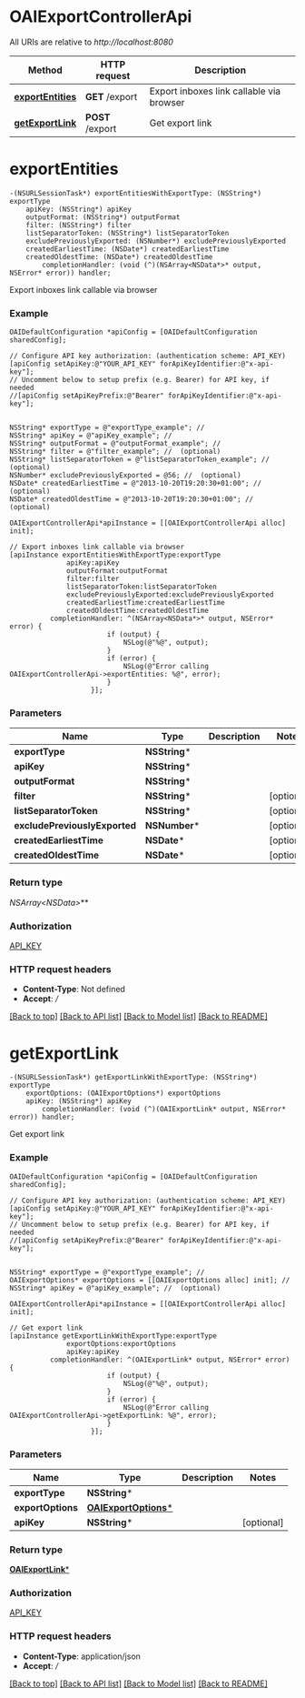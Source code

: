 # OAIExportControllerApi

All URIs are relative to *http://localhost:8080*

Method | HTTP request | Description
------------- | ------------- | -------------
[**exportEntities**](OAIExportControllerApi#exportentities) | **GET** /export | Export inboxes link callable via browser
[**getExportLink**](OAIExportControllerApi#getexportlink) | **POST** /export | Get export link


# **exportEntities**
```objc
-(NSURLSessionTask*) exportEntitiesWithExportType: (NSString*) exportType
    apiKey: (NSString*) apiKey
    outputFormat: (NSString*) outputFormat
    filter: (NSString*) filter
    listSeparatorToken: (NSString*) listSeparatorToken
    excludePreviouslyExported: (NSNumber*) excludePreviouslyExported
    createdEarliestTime: (NSDate*) createdEarliestTime
    createdOldestTime: (NSDate*) createdOldestTime
        completionHandler: (void (^)(NSArray<NSData*>* output, NSError* error)) handler;
```

Export inboxes link callable via browser

### Example 
```objc
OAIDefaultConfiguration *apiConfig = [OAIDefaultConfiguration sharedConfig];

// Configure API key authorization: (authentication scheme: API_KEY)
[apiConfig setApiKey:@"YOUR_API_KEY" forApiKeyIdentifier:@"x-api-key"];
// Uncomment below to setup prefix (e.g. Bearer) for API key, if needed
//[apiConfig setApiKeyPrefix:@"Bearer" forApiKeyIdentifier:@"x-api-key"];


NSString* exportType = @"exportType_example"; // 
NSString* apiKey = @"apiKey_example"; // 
NSString* outputFormat = @"outputFormat_example"; // 
NSString* filter = @"filter_example"; //  (optional)
NSString* listSeparatorToken = @"listSeparatorToken_example"; //  (optional)
NSNumber* excludePreviouslyExported = @56; //  (optional)
NSDate* createdEarliestTime = @"2013-10-20T19:20:30+01:00"; //  (optional)
NSDate* createdOldestTime = @"2013-10-20T19:20:30+01:00"; //  (optional)

OAIExportControllerApi*apiInstance = [[OAIExportControllerApi alloc] init];

// Export inboxes link callable via browser
[apiInstance exportEntitiesWithExportType:exportType
              apiKey:apiKey
              outputFormat:outputFormat
              filter:filter
              listSeparatorToken:listSeparatorToken
              excludePreviouslyExported:excludePreviouslyExported
              createdEarliestTime:createdEarliestTime
              createdOldestTime:createdOldestTime
          completionHandler: ^(NSArray<NSData*>* output, NSError* error) {
                        if (output) {
                            NSLog(@"%@", output);
                        }
                        if (error) {
                            NSLog(@"Error calling OAIExportControllerApi->exportEntities: %@", error);
                        }
                    }];
```

### Parameters

Name | Type | Description  | Notes
------------- | ------------- | ------------- | -------------
 **exportType** | **NSString***|  | 
 **apiKey** | **NSString***|  | 
 **outputFormat** | **NSString***|  | 
 **filter** | **NSString***|  | [optional] 
 **listSeparatorToken** | **NSString***|  | [optional] 
 **excludePreviouslyExported** | **NSNumber***|  | [optional] 
 **createdEarliestTime** | **NSDate***|  | [optional] 
 **createdOldestTime** | **NSDate***|  | [optional] 

### Return type

**NSArray<NSData*>***

### Authorization

[API_KEY](../README#API_KEY)

### HTTP request headers

 - **Content-Type**: Not defined
 - **Accept**: */*

[[Back to top]](#) [[Back to API list]](../README#documentation-for-api-endpoints) [[Back to Model list]](../README#documentation-for-models) [[Back to README]](../README)

# **getExportLink**
```objc
-(NSURLSessionTask*) getExportLinkWithExportType: (NSString*) exportType
    exportOptions: (OAIExportOptions*) exportOptions
    apiKey: (NSString*) apiKey
        completionHandler: (void (^)(OAIExportLink* output, NSError* error)) handler;
```

Get export link

### Example 
```objc
OAIDefaultConfiguration *apiConfig = [OAIDefaultConfiguration sharedConfig];

// Configure API key authorization: (authentication scheme: API_KEY)
[apiConfig setApiKey:@"YOUR_API_KEY" forApiKeyIdentifier:@"x-api-key"];
// Uncomment below to setup prefix (e.g. Bearer) for API key, if needed
//[apiConfig setApiKeyPrefix:@"Bearer" forApiKeyIdentifier:@"x-api-key"];


NSString* exportType = @"exportType_example"; // 
OAIExportOptions* exportOptions = [[OAIExportOptions alloc] init]; // 
NSString* apiKey = @"apiKey_example"; //  (optional)

OAIExportControllerApi*apiInstance = [[OAIExportControllerApi alloc] init];

// Get export link
[apiInstance getExportLinkWithExportType:exportType
              exportOptions:exportOptions
              apiKey:apiKey
          completionHandler: ^(OAIExportLink* output, NSError* error) {
                        if (output) {
                            NSLog(@"%@", output);
                        }
                        if (error) {
                            NSLog(@"Error calling OAIExportControllerApi->getExportLink: %@", error);
                        }
                    }];
```

### Parameters

Name | Type | Description  | Notes
------------- | ------------- | ------------- | -------------
 **exportType** | **NSString***|  | 
 **exportOptions** | [**OAIExportOptions***](OAIExportOptions)|  | 
 **apiKey** | **NSString***|  | [optional] 

### Return type

[**OAIExportLink***](OAIExportLink)

### Authorization

[API_KEY](../README#API_KEY)

### HTTP request headers

 - **Content-Type**: application/json
 - **Accept**: */*

[[Back to top]](#) [[Back to API list]](../README#documentation-for-api-endpoints) [[Back to Model list]](../README#documentation-for-models) [[Back to README]](../README)

